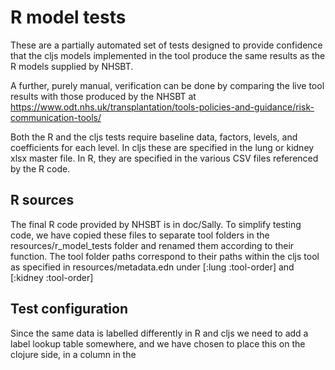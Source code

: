 R model tests
=============

These are a partially automated set of tests designed to provide confidence that the cljs models implemented
in the tool produce the same results as the R models supplied by NHSBT.

A further, purely manual, verification can be done by comparing the live tool results with those produced by the
NHSBT at https://www.odt.nhs.uk/transplantation/tools-policies-and-guidance/risk-communication-tools/

Both the R and the cljs tests require baseline data, factors, levels, and coefficients for each level. In cljs these are specified in the lung or kidney xlsx master file. In R, they are specified in the various CSV files referenced by the R code. 

R sources
---------
The final R code provided by NHSBT is in doc/Sally. To simplify testing code, we have copied these files to separate tool folders in the resources/r_model_tests folder and renamed them according to their function. The tool folder paths correspond to their paths within the cljs tool as specified in resources/metadata.edn under [:lung :tool-order] and [:kidney :tool-order]

Test configuration
------------------
Since the same data is labelled differently in R and cljs we need to add a label lookup table somewhere, and we have chosen to place this on the clojure side, in a column in the

